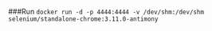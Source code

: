 ###Run 
```docker run -d -p 4444:4444 -v /dev/shm:/dev/shm selenium/standalone-chrome:3.11.0-antimony```
